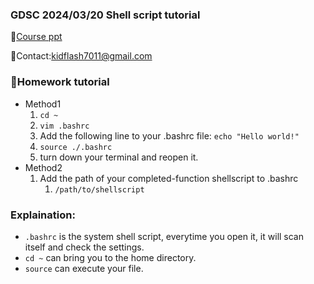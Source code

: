 ### GDSC 2024/03/20 Shell script tutorial

🔨[Course ppt](https://docs.google.com/presentation/d/1KdRUjB8hqPgC0w1TeKg_htm3VwluhlHvtXtIprCKn9s/edit#slide=id.g2c438105f02_0_4)

🌟Contact:kidflash7011@gmail.com

### 💯Homework tutorial

- Method1
  1. ```cd ~ ```
  2.  ```vim .bashrc```
  3. Add the following line to your .bashrc file: ```echo "Hello world!"```
  4. ```source ./.bashrc```
  5. turn down your terminal and reopen it.
- Method2
  1. Add the path of your completed-function shellscript to .bashrc
     1. ```/path/to/shellscript```
### Explaination:
- ```.bashrc``` is the system shell script, everytime you open it, it will scan itself and check the settings.
- ```cd ~``` can bring you to the home directory.
- ```source``` can execute your file.
